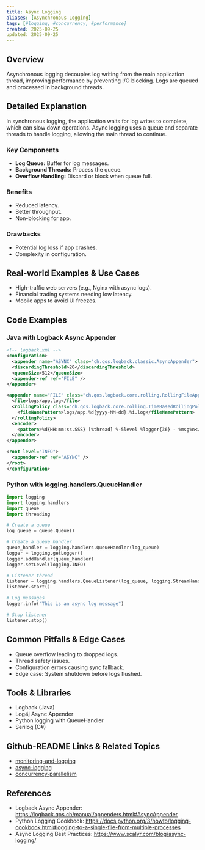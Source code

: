 ```yaml
---
title: Async Logging
aliases: [Asynchronous Logging]
tags: [#logging, #concurrency, #performance]
created: 2025-09-25
updated: 2025-09-25
---
```


## Overview

Asynchronous logging decouples log writing from the main application thread, improving performance by preventing I/O blocking. Logs are queued and processed in background threads.

## Detailed Explanation

In synchronous logging, the application waits for log writes to complete, which can slow down operations. Async logging uses a queue and separate threads to handle logging, allowing the main thread to continue.

### Key Components

- **Log Queue:** Buffer for log messages.
- **Background Threads:** Process the queue.
- **Overflow Handling:** Discard or block when queue full.

### Benefits

- Reduced latency.
- Better throughput.
- Non-blocking for app.

### Drawbacks

- Potential log loss if app crashes.
- Complexity in configuration.

## Real-world Examples & Use Cases

- High-traffic web servers (e.g., Nginx with async logs).
- Financial trading systems needing low latency.
- Mobile apps to avoid UI freezes.

## Code Examples

### Java with Logback Async Appender

```xml
<!-- logback.xml -->
<configuration>
  <appender name="ASYNC" class="ch.qos.logback.classic.AsyncAppender">
  <discardingThreshold>20</discardingThreshold>
  <queueSize>512</queueSize>
  <appender-ref ref="FILE" />
</appender>

<appender name="FILE" class="ch.qos.logback.core.rolling.RollingFileAppender">
  <file>logs/app.log</file>
  <rollingPolicy class="ch.qos.logback.core.rolling.TimeBasedRollingPolicy">
    <fileNamePattern>logs/app.%d{yyyy-MM-dd}.%i.log</fileNamePattern>
  </rollingPolicy>
  <encoder>
    <pattern>%d{HH:mm:ss.SSS} [%thread] %-5level %logger{36} - %msg%n</pattern>
  </encoder>
</appender>

<root level="INFO">
  <appender-ref ref="ASYNC" />
</root>
</configuration>
```

### Python with logging.handlers.QueueHandler

```python
import logging
import logging.handlers
import queue
import threading

# Create a queue
log_queue = queue.Queue()

# Create a queue handler
queue_handler = logging.handlers.QueueHandler(log_queue)
logger = logging.getLogger()
logger.addHandler(queue_handler)
logger.setLevel(logging.INFO)

# Listener thread
listener = logging.handlers.QueueListener(log_queue, logging.StreamHandler())
listener.start()

# Log messages
logger.info("This is an async log message")

# Stop listener
listener.stop()
```

## Common Pitfalls & Edge Cases

- Queue overflow leading to dropped logs.
- Thread safety issues.
- Configuration errors causing sync fallback.
- Edge case: System shutdown before logs flushed.

## Tools & Libraries

- Logback (Java)
- Log4j Async Appender
- Python logging with QueueHandler
- Serilog (C#)

## Github-README Links & Related Topics

- [monitoring-and-logging](../monitoring-and-logging/)
- [async-logging](../system-design/async-logging/)
- [concurrency-parallelism](../concurrency-parallelism/)

## References

- Logback Async Appender: https://logback.qos.ch/manual/appenders.html#AsyncAppender
- Python Logging Cookbook: https://docs.python.org/3/howto/logging-cookbook.html#logging-to-a-single-file-from-multiple-processes
- Async Logging Best Practices: https://www.scalyr.com/blog/async-logging/